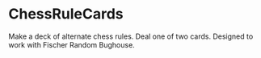 # ChessRuleCards
Make a deck of alternate chess rules. Deal one of two cards. Designed to work with Fischer Random Bughouse.
